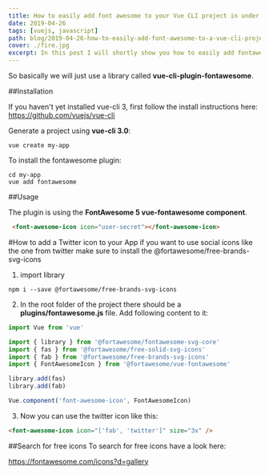 ```yaml
---
title: How to easily add font awesome to your Vue CLI project in under 2 min.
date: 2019-04-26
tags: [vuejs, javascript]
path: blog/2019-04-26-how-to-easily-add-font-awesome-to-a-vue-cli-project-under-2-min
cover: ./fire.jpg
excerpt: In this post I will shortly show you how to easily add fontawesome to your Vue Cli project.
---
```


So basically we will just use a library called **vue-cli-plugin-fontawesome**.

##Installation
                                  
If you haven't yet installed vue-cli 3, first follow the install instructions here: https://github.com/vuejs/vue-cli

Generate a project using **vue-cli 3.0**:

```none
vue create my-app
```

To install the fontawesome plugin:

```none
cd my-app
vue add fontawesome
```

##Usage

The plugin is using the **FontAwesome 5 vue-fontawesome component**.


```html
 <font-awesome-icon icon="user-secret"></font-awesome-icon>
```

#How to add a Twitter icon to your App
if you want to use social icons like the one from twitter make sure to install the @fortawesome/free-brands-svg-icons

1. import library
 
 ```none
 npm i --save @fortawesome/free-brands-svg-icons
 ```
 
2.  In the root folder of the project there should be a **plugins/fontawesome.js** file. Add following content to it:
 
```javascript
import Vue from 'vue'

import { library } from '@fortawesome/fontawesome-svg-core'
import { fas } from '@fortawesome/free-solid-svg-icons'
import { fab } from '@fortawesome/free-brands-svg-icons'
import { FontAwesomeIcon } from '@fortawesome/vue-fontawesome'

library.add(fas)
library.add(fab)

Vue.component('font-awesome-icon', FontAwesomeIcon)
```

3. Now you can use the twitter icon like this:

```html
<font-awesome-icon icon="['fab', 'twitter']" size="3x" />
```

##Search for free icons
To search for free icons have a look here:

https://fontawesome.com/icons?d=gallery


